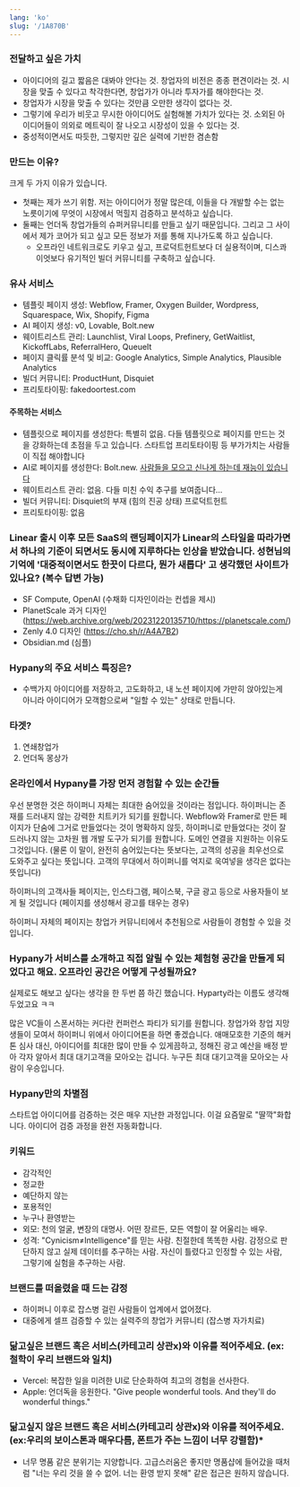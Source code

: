 ```yaml
---
lang: 'ko'
slug: '/1A870B'
---
```


### 전달하고 싶은 가치

- 아이디어의 길고 짧음은 대봐야 안다는 것. 창업자의 비전은 종종 편견이라는 것. 시장을 맞출 수 있다고 착각한다면, 창업가가 아니라 투자가를 해야한다는 것.
- 창업자가 시장을 맞출 수 있다는 것만큼 오만한 생각이 없다는 것.
- 그렇기에 우리가 비웃고 무시한 아이디어도 실험해볼 가치가 있다는 것. 소외된 아이디어들이 의외로 메트릭이 잘 나오고 시장성이 있을 수 있다는 것.
- 중성적이면서도 따듯한, 그렇지만 깊은 실력에 기반한 겸손함

### 만드는 이유?

크게 두 가지 이유가 있습니다.

- 첫째는 제가 쓰기 위함. 저는 아이디어가 정말 많은데, 이들을 다 개발할 수는 없는 노릇이기에 무엇이 시장에서 먹힐지 검증하고 분석하고 싶습니다.
- 둘째는 언더독 창업가들의 슈퍼커뮤니티를 만들고 싶기 때문입니다. 그리고 그 사이에서 제가 코어가 되고 싶고 모든 정보가 저를 통해 지나가도록 하고 싶습니다.
  - 오프라인 네트워크로도 키우고 싶고, 프로덕트헌트보다 더 실용적이며, 디스콰이엇보다 유기적인 빌더 커뮤니티를 구축하고 싶습니다.

### 유사 서비스

- 템플릿 페이지 생성: Webflow, Framer, Oxygen Builder, Wordpress, Squarespace, Wix, Shopify, Figma
- AI 페이지 생성: v0, Lovable, Bolt.new
- 웨이트리스트 관리: Launchlist, Viral Loops, Prefinery, GetWaitlist, KickoffLabs, ReferralHero, QueueIt
- 페이지 클릭률 분석 및 비교: Google Analytics, Simple Analytics, Plausible Analytics
- 빌더 커뮤니티: ProductHunt, Disquiet
- 프리토타이핑: fakedoortest.com

#### 주목하는 서비스

- 템플릿으로 페이지를 생성한다: 특별히 없음. 다들 템플릿으로 페이지를 만드는 것을 강화하는데 초점을 두고 있습니다. 스타트업 프리토타이핑 등 부가가치는 사람들이 직접 해야합니다
- AI로 페이지를 생성한다: Bolt.new. [사람들을 모으고 신나게 하는데 재능이 있습니다](https://bolt.new/awards)
- 웨이트리스트 관리: 없음. 다들 미친 수익 추구를 보여줍니다...
- 빌더 커뮤니티: Disquiet의 부재 (힘의 진공 상태) 프로덕트헌트
- 프리토타이핑: 없음

### Linear 출시 이후 모든 SaaS의 랜딩페이지가 Linear의 스타일을 따라가면서 하나의 기준이 되면서도 동시에 지루하다는 인상을 받았습니다. 성현님의 기억에 '대중적이면서도 한끗이 다르다, 뭔가 새롭다' 고 생각했던 사이트가 있나요? (복수 답변 가능)

- SF Compute, OpenAI (수채화 디자인이라는 컨셉을 제시)
- PlanetScale 과거 디자인 (https://web.archive.org/web/20231220135710/https://planetscale.com/)
- Zenly 4.0 디자인 (https://cho.sh/r/A4A7B2)
- Obsidian.md (심플)

### Hypany의 주요 서비스 특징은?

- 수백가지 아이디어를 저장하고, 고도화하고, 내 노션 페이지에 가만히 앉아있는게 아니라 아이디어가 모객함으로써 "일할 수 있는" 상태로 만듭니다.

### 타겟?

1. 연쇄창업가
2. 언더독 몽상가

### 온라인에서 Hypany를 가장 먼저 경험할 수 있는 순간들

우선 분명한 것은 하이퍼니 자체는 최대한 숨어있을 것이라는 점입니다. 하이퍼니는 존재를 드러내지 않는 강력한 치트키가 되기를 원합니다. Webflow와 Framer로 만든 페이지가 단숨에 그거로 만들었다는 것이 명확하지 않듯, 하이퍼니로 만들었다는 것이 잘 드러나지 않는 고차원 웹 개발 도구가 되기를 원합니다. 도메인 연결을 지원하는 이유도 그것입니다. (물론 이 말이, 완전히 숨어있는다는 뜻보다는, 고객의 성공을 최우선으로 도와주고 싶다는 뜻입니다. 고객의 무대에서 하이퍼니를 억지로 욱여넣을 생각은 없다는 뜻입니다)

하이퍼니의 고객사들 페이지는, 인스타그램, 페이스북, 구글 광고 등으로 사용자들이 보게 될 것입니다 (페이지를 생성해서 광고를 태우는 경우)

하이퍼니 자체의 페이지는 창업가 커뮤니티에서 추천됨으로 사람들이 경험할 수 있을 것입니다.

### Hypany가 서비스를 소개하고 직접 알릴 수 있는 체험형 공간을 만들게 되었다고 해요. 오프라인 공간은 어떻게 구성될까요?

실제로도 해보고 싶다는 생각을 한 두번 쯤 하긴 했습니다. Hyparty라는 이름도 생각해두었고요 ㅋㅋ

많은 VC들이 스폰서하는 커다란 컨퍼런스 파티가 되기를 원합니다. 창업가와 창업 지망생들이 모여서 하이퍼니 위에서 아이디어톤을 하면 좋겠습니다. 애매모호한 기준의 해커톤 심사 대신, 아이디어를 최대한 많이 만들 수 있게끔하고, 정해진 광고 예산을 배정 받아 각자 알아서 최대 대기고객을 모아오는 겁니다. 누구든 최대 대기고객을 모아오는 사람이 우승입니다.

### Hypany만의 차별점

스타트업 아이디어를 검증하는 것은 매우 지난한 과정입니다. 이걸 요즘말로 "딸깍"화합니다. 아이디어 검증 과정을 완전 자동화합니다.

### 키워드

- 감각적인
- 정교한
- 예단하지 않는
- 포용적인
- 누구나 환영받는
- 외모: 천의 얼굴, 변장의 대명사. 어떤 장르든, 모든 역할이 잘 어울리는 배우.
- 성격: "Cynicism≠Intelligence"를 믿는 사람. 친절한데 똑똑한 사람. 감정으로 판단하지 않고 실제 데이터를 추구하는 사람. 자신이 틀렸다고 인정할 수 있는 사람, 그렇기에 실험을 추구하는 사람.

### 브랜드를 떠올렸을 때 드는 감정

- 하이퍼니 이후로 잡스병 걸린 사람들이 업계에서 없어졌다.
- 대중에게 셀프 검증할 수 있는 실력주의 창업가 커뮤니티 (잡스병 자가치료)

### 닮고싶은 브랜드 혹은 서비스(카테고리 상관x)와 이유를 적어주세요. (ex:철학이 우리 브랜드와 일치)

- Vercel: 복잡한 일을 미려한 UI로 단순화하여 최고의 경험을 선사한다.
- Apple: 언더독을 응원한다. "Give people wonderful tools. And they'll do wonderful things."

### 닮고싶지 않은 브랜드 혹은 서비스(카테고리 상관x)와 이유를 적어주세요. (ex:우리의 보이스톤과 매우다름, 폰트가 주는 느낌이 너무 강렬함)\*

- 너무 명품 같은 분위기는 지양합니다. 고급스러움은 좋지만 명품샵에 들어갔을 때처럼 "너는 우리 것을 쓸 수 없어. 너는 환영 받지 못해" 같은 접근은 원하지 않습니다.
